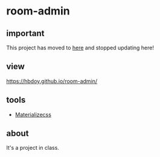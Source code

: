 # room-admin

## important
This project has moved to [here](https://github.com/WannaBanana/admin) and stopped updating here!

## view
https://hbdoy.github.io/room-admin/

## tools
- [Materializecss](https://materializecss.com/)

## about
It's a project in class.
